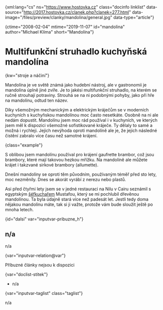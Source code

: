 
{xml:lang="cs" ns="https://www.hostovka.cz" class="docinfo linklist" data-source="http://2017.hostovka.cz/clanek.php?clanek=277.html" data-image="/files/preview/clanky/mandolina/general.jpg" data-type="article"}

{ctime="2008-02-04" mtime="2019-11-07" id="mandolina" author="Michael Klíma" short="Mandolína"}

# Multifunkční struhadlo kuchyňská mandolína

<!-- generated attribute kw by user_updatekw.sh on 2020-07-05, do not edit -->

{kw="stroje a náčiní"}

Mandolína je ve světě známá jako hudební nástroj, ale v gastronomii je mandolína úplně jiné zvíře. Je to jakési multifunkční struhadlo, na kterém se ručně strouhají potraviny. Strouhá se na ni podobnými pohyby, jako při hře na mandolínu, odtud ten název.

Díky všemožným mechanickým a elektrickým kráječům se v moderních kuchyních s kuchyňskou mandolínou moc často nesetkáte. Osobně na ni ale nedám dopustit. Mandolínu jsem moc rád používal i v kuchyních, ve kterých jsem měl k dispozici všemožné sofistikované kráječe. Ty dělaly to samé a možná i rychleji. Jejich nevýhoda oproti mandolíně ale je, že jejich následné čistění zabralo více času než samotné krájení.

{class="example"}

S oblibou jsem mandolínu používal pro krájení gaufrette brambor, což jsou brambory, které mají takovou hezkou mřížku. Na mandolíně ale můžete krájet i takzvané sirkové brambory (allumette).

Dnešní mandolíny se oproti těm původním, používaným téměř před sto lety, moc nezměnily. Dnes se akorát vyrábí z nerezu nebo plastů.

Asi před čtyřmi lety jsem se v jedné restauraci na Nilu v Cairu seznámil s egyptským [šéfkuchařem][1] Mustafou, který se mi pochlubil dřevěnou mandolínou. Ta byla údajně stará více než padesát let. Jestli tedy doma nějakou mandolínu máte, tak si ji važte, protože vám bude sloužit ještě po mnoha letech.

{id="dalsi" var="inputvar-pribuzne_h"}

## n/a

n/a

{var="inputvar-relation@var"}

Příbuzné články nejsou k dispozici

{var="doclist-stitek"}

  * n/a

{var="inputvar-taglist" class="taglist"}

n/a

 [1]: /kucharske_tituly#sefkuchar


